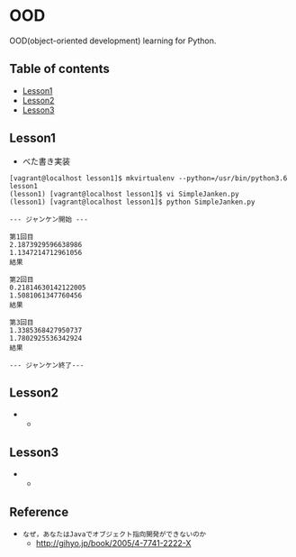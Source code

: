 # OOD

OOD(object-oriented development) learning for Python.

## Table of contents

* [Lesson1](#Lesson1)
* [Lesson2](#Lesson2)
* [Lesson3](#Lesson3)

## Lesson1

* べた書き実装

```
[vagrant@localhost lesson1]$ mkvirtualenv --python=/usr/bin/python3.6 lesson1
(lesson1) [vagrant@localhost lesson1]$ vi SimpleJanken.py
(lesson1) [vagrant@localhost lesson1]$ python SimpleJanken.py
```

```
--- ジャンケン開始 ---

第1回目
2.1873929596638986
1.1347214712961056
結果

第2回目
0.21814630142122005
1.5081061347760456
結果

第3回目
1.3385368427950737
1.7802925536342924
結果

--- ジャンケン終了---

```

## Lesson2

* -

## Lesson3

* -

## Reference

* `なぜ，あなたはJavaでオブジェクト指向開発ができないのか`
  * http://gihyo.jp/book/2005/4-7741-2222-X

